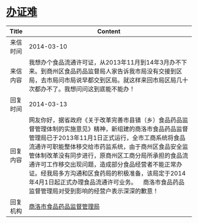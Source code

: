# <a href="http://www.shangluo.gov.cn/zmhd/ldxxxx.jsp?urltype=leadermail.LeaderMailContentUrl&wbtreeid=1112&leadermailid=2337">办证难</a>
|Title|Content|
|:---:|---|
|来信时间|2014-03-10|
|来信内容|我想办个食品流通许可证，从2013年11月到14年3月办不下来。到商州区食品药品监督局人家告诉我市局没有交接到区局，去市局问市局说早都交到区局。就这样来回市局区局几十次都办不了。我想问问这到底能不能办！|
|回复时间|2014-03-13|
|回复内容|网友你好，据省政府《关于改革完善市县镇（乡）食品药品监督管理体制的实施意见》精神，新组建的商洛市食品药品监督管理局已于2013年11月1日正式运行，全市工商系统将食品流通许可职能整体移交给市药监系统，由于商州区食品安全监管体制改革没有同步进行，原商州区工商分局所承担的食品流通许可工作移交出现问题，造成部分食品经营者不能正常办证。经我局多方沟通和区食药局的积极准备，该局定于2014年4月1日起正式办理食品流通许可业务。    商洛市食品药品监督管理局对受到影响的经营户表示深深的歉意！|
|回复机构|<a href="../../categories/agencies/商洛市食品药品监督管理局.md">商洛市食品药品监督管理局</a>|